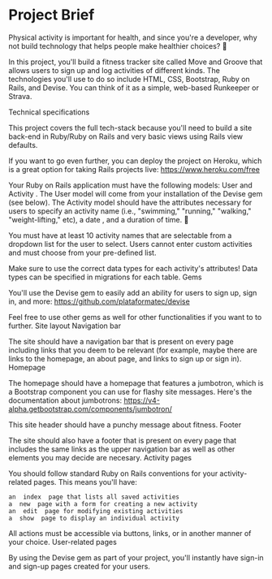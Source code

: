 # Project Brief

Physical activity is important for health, and since you're a developer, why not build technology that helps people make healthier choices? 🍎

In this project, you'll build a fitness tracker site called Move and Groove that allows users to sign up and log activities of different kinds. The technologies you'll use to do so include HTML, CSS, Bootstrap, Ruby on Rails, and Devise. You can think of it as a simple, web-based Runkeeper or Strava.

Technical specifications

This project covers the full tech-stack because you'll need to build a site back-end in Ruby/Ruby on Rails and very basic views using Rails view defaults.

If you want to go even further, you can deploy the project on Heroku, which is a great option for taking Rails projects live: https://www.heroku.com/free

Your Ruby on Rails application must have the following models:  User  and  Activity . The  User  model will come from your installation of the Devise gem (see below). The  Activity  model should have the attributes necessary for users to specify an activity  name  (i.e., "swimming," "running," "walking," "weight-lifting," etc), a  date  , and a  duration  of time. 🏃

You must have at least 10 activity names that are selectable from a dropdown list for the user to select. Users cannot enter custom activities and must choose from your pre-defined list.

Make sure to use the correct data types for each activity's attributes! Data types can be specified in migrations for each table.
Gems

You'll use the Devise gem to easily add an ability for users to sign up, sign in, and more: https://github.com/plataformatec/devise

Feel free to use other gems as well for other functionalities if you want to to further.
Site layout
Navigation bar

The site should have a navigation bar that is present on every page including links that you deem to be relevant (for example, maybe there are links to the homepage, an about page, and links to sign up or sign in).
Homepage

The homepage should have a homepage that features a jumbotron, which is a Bootstrap component you can use for flashy site messages. Here's the documentation about jumbotrons: https://v4-alpha.getbootstrap.com/components/jumbotron/

This site header should have a punchy message about fitness.
Footer

The site should also have a footer that is present on every page that includes the same links as the upper navigation bar as well as other elements you may decide are necesary.
Activity pages

You should follow standard Ruby on Rails conventions for your activity-related pages. This means you'll have:

    an  index  page that lists all saved activities
    a  new  page with a form for creating a new activity
    an  edit  page for modifying existing activities
    a  show  page to display an individual activity

All actions must be accessible via buttons, links, or in another manner of your choice.
User-related pages

By using the Devise gem as part of your project, you'll instantly have sign-in and sign-up pages created for your users.